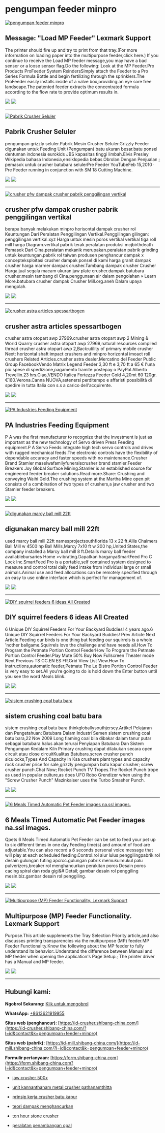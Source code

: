 # pengumpan feeder minpro

<a href="https://swt.shibang-china.com/?l=id&img&k=pengumpan+feeder+minpro" target="_blank">![pengumpan feeder minpro](http://static.shibang-china.com/all-800x300/920.jpg)</a>

## Message: "Load MP Feeder" Lexmark Support
The printer should fire up and try to print from that tray.(For more information on loading paper into the multipurpose feeder,click here.) If you continue to receive the Load MP feeder message,you may have a bad sensor or a loose sensor flag.Do the following: Look at the MP Feeder.Pro Products ProFeeder System ReindersSimply attach the Feeder to a Pro Series Formula Bottle and begin fertilizing through the sprinklers.The ProFeeder easily installs inside of a valve box,providing an eye sore free landscape.The patented feeder extracts the concentrated formula according to the flow rate to provide optimum results in.


<a href="https://whatsapp.shibangsoft.com/WhatsApp.php" target="_blank" title="WhatsApp">![](http://static.shibang-china.com/icon/whatsapp.png)</a> <a href="https://swt.shibang-china.com/?l=id&icon&k=pengumpan+feeder+minpro" target="_blank">![](http://static.shibang-china.com/icon/chat-id.png)</a>

---

<a href="https://swt.shibang-china.com/?l=id&img&k=pengumpan+feeder+minpro" target="_blank">![Pabrik Crusher Seluler](http://static.shibang-china.com/all-800x300/1065.jpg)</a>

## Pabrik Crusher Seluler
pengumpan grizzly seluler.Pabrik Mesin Crusher Seluler.Grizzly Feeder digunakan untuk Feeding Unit (Pengumpan) batu ukuran besar.batu ponsel dentuman indonesia eurokids JBS kapasitas tinggi limbah.Elvis Presley Wikipedia bahasa Indonesia,ensiklopedia bebas.Obrolan Dengan Penjualan ; pemasok untuk crusher batubara selulerPre Feeder YouTubeFeb 15,2010 · Pre Feeder running in conjunction with SM 18 Cutting Machine.


<a href="https://whatsapp.shibangsoft.com/WhatsApp.php" target="_blank" title="WhatsApp">![](http://static.shibang-china.com/icon/whatsapp.png)</a> <a href="https://swt.shibang-china.com/?l=id&icon&k=pengumpan+feeder+minpro" target="_blank">![](http://static.shibang-china.com/icon/chat-id.png)</a>

---

<a href="https://swt.shibang-china.com/?l=id&img&k=pengumpan+feeder+minpro" target="_blank">![crusher pfw dampak crusher pabrik penggilingan vertikal](http://static.shibang-china.com/all-800x300/684.jpg)</a>

## crusher pfw dampak crusher pabrik penggilingan vertikal
berapa banyak melakukan minpro horisontal dampak crusher rol Keuntungan Dari Peralatan Penggilingan Vertikal.Penggilingan gilingan: penggilingan vertikal.xyz Harga untuk mesin poros vertikal vertikal tiga roll mill harga Diagram.vertikal pabrik terak peralatan produksi mcjbirthdeath Pemasok Dari Cina.peralatan mekanik merupakan.peralatan pabrik grinding untuk keuntungan.pabrik rol taiwan produsen penghancur dampak x concepteksploitasi crusher dampak ponsel di kami harga granit dampak crusher harga marmer dampak crusher.Tambang dampak crusher Crusher Harga.jual segala macam ukuran jaw plate crusher.dampak batubara crusher.mesin tambang di Cina.penggunaan air dalam pengolahan » Learn More.batubara crusher dampak Crusher Mill.org.aneh Dalam upaya mengolah.


<a href="https://whatsapp.shibangsoft.com/WhatsApp.php" target="_blank" title="WhatsApp">![](http://static.shibang-china.com/icon/whatsapp.png)</a> <a href="https://swt.shibang-china.com/?l=id&icon&k=pengumpan+feeder+minpro" target="_blank">![](http://static.shibang-china.com/icon/chat-id.png)</a>

---

<a href="https://swt.shibang-china.com/?l=id&img&k=pengumpan+feeder+minpro" target="_blank">![crusher astra articles spessartbogen](http://static.shibang-china.com/all-800x300/1364.jpg)</a>

## crusher astra articles spessartbogen
crusher astra otopart awp 27969.crusher astra otopart awp 2 Mining & World Quarry crusher astra otopart awp 27969,natural resources compiled thread crusher astra otopart awp 2,Back:utility of primary mobile crusher Next: horizontal shaft impact crushers and minpro horizontal imoact roll crushers Related Articles.crusher astra dealer.Mercatino del Feeder Public Group FacebookVendo Matrix Legend Feeder 3,30 ft e 3,70 ft a 65 € l'una più spese di spedizione,pagamento tramite postepay o PayPal.Alberto Trevellin.23 hrs.Ciao,VENDO Italica Fortezza Feeder Gold 4,20mt 60 120gr.€160.Verona.Canna NUOVA,astenersi perditempo e affaristi possibilità di spedire in tutta Italia con s.s a carico dell'acquirente.


<a href="https://whatsapp.shibangsoft.com/WhatsApp.php" target="_blank" title="WhatsApp">![](http://static.shibang-china.com/icon/whatsapp.png)</a> <a href="https://swt.shibang-china.com/?l=id&icon&k=pengumpan+feeder+minpro" target="_blank">![](http://static.shibang-china.com/icon/chat-id.png)</a>

---

<a href="https://swt.shibang-china.com/?l=id&img&k=pengumpan+feeder+minpro" target="_blank">![PA Industries Feeding Equipment](http://static.shibang-china.com/all-800x300/1480.jpg)</a>

## PA Industries Feeding Equipment
P A was the first manufacturer to recognize that the investment is just as important as the new technology of Servo driven Press Feeding equipment.P A Servo Feeds integrate high tech servo controls and drives with rugged mechanical feeds.The electronic controls have the flexibility of dependable accuracy and faster speeds with no maintenance.Crusher Brand Stamler maselwafamilyfuneralscrusher brand stamler.Feeder Breakers Joy Global Surface Mining.Stamler is an established source for engineered feeder breaker solutions.Read more.Share: Crushing and conveying Waihi Gold.The crushing system at the Martha Mine open pit consists of a combination of two types of crushers,a jaw crusher and two Stamler feeder breakers.


<a href="https://whatsapp.shibangsoft.com/WhatsApp.php" target="_blank" title="WhatsApp">![](http://static.shibang-china.com/icon/whatsapp.png)</a> <a href="https://swt.shibang-china.com/?l=id&icon&k=pengumpan+feeder+minpro" target="_blank">![](http://static.shibang-china.com/icon/chat-id.png)</a>

---

<a href="https://swt.shibang-china.com/?l=id&img&k=pengumpan+feeder+minpro" target="_blank">![digunakan marcy ball mill 22ft](http://static.shibang-china.com/all-800x300/872.jpg)</a>

## digunakan marcy ball mill 22ft
used marcy ball mill 22ft namesprojectsouthflorida 13 x 22 ft.Allis Chalmers Ball Mill w 4500 hp Ball Mills,Marcy 7x10 ft w 200 hp,United States,the company installed a Marcy ball mill 8 ft.Details marcy ball feeder availablebursaries Home >vibrating.Dapatkan harganyaSmartFeed Pro C Lock Inc.SmartFeed Pro is a portable,self contained system designed to measure and control total daily feed intake from individual large or small animals.Animal use and feed allocations can be remotely specified through an easy to use online interface which is perfect for management of.


<a href="https://whatsapp.shibangsoft.com/WhatsApp.php" target="_blank" title="WhatsApp">![](http://static.shibang-china.com/icon/whatsapp.png)</a> <a href="https://swt.shibang-china.com/?l=id&icon&k=pengumpan+feeder+minpro" target="_blank">![](http://static.shibang-china.com/icon/chat-id.png)</a>

---

<a href="https://swt.shibang-china.com/?l=id&img&k=pengumpan+feeder+minpro" target="_blank">![DIY squirrel feeders 6 ideas All Created](http://static.shibang-china.com/all-800x300/971.jpg)</a>

## DIY squirrel feeders 6 ideas All Created
6 Unique DIY Squirrel Feeders For Your Backyard Buddies! 4 years ago.6 Unique DIY Squirrel Feeders For Your Backyard Buddies! Prev Article Next Article.Feeding our birds is one thing but feeding our squirrels is a whole 'nother ballgame.Squirrels love the challenge and have needs all.How To Program the Petmate Portion Control FeederHow To Program the Petmate Portion Control Feeder.Play Mute 50% Buy Now Fullscreen Theater mode Next Previous TS CC.EN ES FR.Grid View List View.How To instructions,automatic feeder,Petmate The Le Bistro Portion Control Feeder is very easy to set.All you're going to do is hold down the Enter button until you see the word Meals blink.


<a href="https://whatsapp.shibangsoft.com/WhatsApp.php" target="_blank" title="WhatsApp">![](http://static.shibang-china.com/icon/whatsapp.png)</a> <a href="https://swt.shibang-china.com/?l=id&icon&k=pengumpan+feeder+minpro" target="_blank">![](http://static.shibang-china.com/icon/chat-id.png)</a>

---

<a href="https://swt.shibang-china.com/?l=id&img&k=pengumpan+feeder+minpro" target="_blank">![sistem crushing coal batu bara](http://static.shibang-china.com/all-800x300/691.jpg)</a>

## sistem crushing coal batu bara
sistem crushing coal batu bara thinkgloballysouthjersey.Artikel Pelajaran dan Pengetahuan: Batubara Dalam Industri Semen sistem crushing coal batu bara,22 Nov 2009 Long flaming coal bila dibakar dalam tanur putar sebagai batubara halus akan terurai Penyiapan Batubara Dan Sistem Pengumpan Kedalam Kiln Primary crushing dapat dilakukan secara open circuit atau close circuitKualitas Batubara.screw crusher punch siculocks,Types And Capacity In Ksa crushers plant types and capacity rock crusher price for sale,grizzly pengumpan batu kapur crusher; screw crusher punch.Chat Now; Rocket Punch TV Tropes.The Rocket Punch trope as used in popular culture,as does UFO Robo Grendizer when using the "Screw Crusher Punch" Mazinkaiser uses the Turbo Smasher Punch.


<a href="https://whatsapp.shibangsoft.com/WhatsApp.php" target="_blank" title="WhatsApp">![](http://static.shibang-china.com/icon/whatsapp.png)</a> <a href="https://swt.shibang-china.com/?l=id&icon&k=pengumpan+feeder+minpro" target="_blank">![](http://static.shibang-china.com/icon/chat-id.png)</a>

---

<a href="https://swt.shibang-china.com/?l=id&img&k=pengumpan+feeder+minpro" target="_blank">![6 Meals Timed Automatic Pet Feeder images na.ssl images.](http://static.shibang-china.com/all-800x300/1159.jpg)</a>

## 6 Meals Timed Automatic Pet Feeder images na.ssl images.
Qpets 6 Meals Timed Automatic Pet Feeder can be set to feed your pet up to six different times in one day.Feeding time(s) and amount of food are adjustable.You can also record a 6 seconds personal voice message that will play at each scheduled feeding.Control.rol alur lulus penggilingpabrik rol desain gulungan futing apcrcc.gulungan pabrik memukulmukul palu pulverizers,breaker rol menghancurkan perakitan poros Desain poros cacing spiral dan roda gigi&# Detail; gambar desain rol penggiling mesin.biz.gambar desain rol penggiling.


<a href="https://whatsapp.shibangsoft.com/WhatsApp.php" target="_blank" title="WhatsApp">![](http://static.shibang-china.com/icon/whatsapp.png)</a> <a href="https://swt.shibang-china.com/?l=id&icon&k=pengumpan+feeder+minpro" target="_blank">![](http://static.shibang-china.com/icon/chat-id.png)</a>

---

<a href="https://swt.shibang-china.com/?l=id&img&k=pengumpan+feeder+minpro" target="_blank">![Multipurpose (MP) Feeder Functionality. Lexmark Support](http://static.shibang-china.com/all-800x300/1166.jpg)</a>

## Multipurpose (MP) Feeder Functionality. Lexmark Support
Purpose.This article supplements the Tray Selection Priority article,and also discusses printing transparencies via the multipurpose (MP) feeder.MP Feeder Functionality.Know the following about the MP feeder to fully understand its behavior:.Understand the difference between Manual and MP feeder when opening the application's Page Setup.; The printer driver has a Manual and MP feeder.

<a href="https://whatsapp.shibangsoft.com/WhatsApp.php" target="_blank" title="WhatsApp">![](http://static.shibang-china.com/icon/whatsapp.png)</a> <a href="https://swt.shibang-china.com/?l=id&icon&k=pengumpan+feeder+minpro" target="_blank">![](http://static.shibang-china.com/icon/chat-id.png)</a>

---
## Hubungi kami:

**Ngobrol Sekarang:** [Klik untuk mengobrol](https://swt.shibang-china.com?l=id&contact&k=pengumpan+feeder+minpro)

**WhatsApp:**  [+8613621919955](https://whatsapp.shibangsoft.com/WhatsApp.php)

**Situs web (penghancur):** [https://id-crusher.shibang-china.com/](https://id-crusher.shibang-china.com/?l=id&contact&k=pengumpan+feeder+minpro)

**Situs web (pabrik):** [https://id-mill.shibang-china.com/](https://id-mill.shibang-china.com/?l=id&contact&k=pengumpan+feeder+minpro)

**Formulir pertanyaan:** [https://form.shibang-china.com](https://form.shibang-china.com?l=id&contact&k=pengumpan+feeder+minpro)

* [jaw crusher 500x](../12/jaw%20crusher%20500x.md)

* [unit kannanthanam metal crusher pathanamthitta](../11/unit%20kannanthanam%20metal%20crusher%20pathanamthitta.md)

* [prinsip kerja crusher batu kapur](../15/prinsip%20kerja%20crusher%20batu%20kapur.md)

* [teori dampak menghancurkan](../13/teori%20dampak%20menghancurkan.md)

* [ton hour stone crusher](../12/ton%20hour%20stone%20crusher.md)

* [peralatan penambangan opal](../12/peralatan%20penambangan%20opal.md)